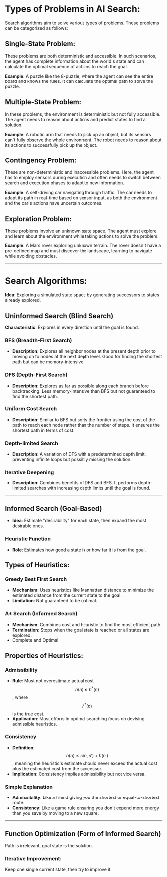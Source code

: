 # Types of Problems in AI Search:

Search algorithms aim to solve various types of problems. These problems can be categorized as follows:

## Single-State Problem:

These problems are both deterministic and accessible. In such scenarios, the agent has complete information about the world's state and can calculate the optimal sequence of actions to reach the goal.

**Example**: A puzzle like the 8-puzzle, where the agent can see the entire board and knows the rules. It can calculate the optimal path to solve the puzzle.

## Multiple-State Problem:

In these problems, the environment is deterministic but not fully accessible. The agent needs to reason about actions and predict states to find a solution.

**Example**: A robotic arm that needs to pick up an object, but its sensors can't fully observe the whole environment. The robot needs to reason about its actions to successfully pick up the object.

## Contingency Problem:

These are non-deterministic and inaccessible problems. Here, the agent has to employ sensors during execution and often needs to switch between search and execution phases to adapt to new information.

**Example**: A self-driving car navigating through traffic. The car needs to adapt its path in real-time based on sensor input, as both the environment and the car's actions have uncertain outcomes.

## Exploration Problem:

These problems involve an unknown state space. The agent must explore and learn about the environment while taking actions to solve the problem.

**Example**: A Mars rover exploring unknown terrain. The rover doesn't have a pre-defined map and must discover the landscape, learning to navigate while avoiding obstacles.

---
# Search Algorithms:

**Idea**: Exploring a simulated state space by generating successors to states already explored.
## Uninformed Search (Blind Search)

**Characteristic**: Explores in every direction until the goal is found.
### BFS (Breadth-First Search)

- **Description**: Explores all neighbor nodes at the present depth prior to moving on to nodes at the next depth level. Good for finding the shortest path but can be memory-intensive.

### DFS (Depth-First Search)

- **Description**: Explores as far as possible along each branch before backtracking. Less memory-intensive than BFS but not guaranteed to find the shortest path.

### Uniform Cost Search

- **Description**: Similar to BFS but sorts the frontier using the cost of the path to reach each node rather than the number of steps. It ensures the shortest path in terms of cost.

### Depth-limited Search

- **Description**: A variation of DFS with a predetermined depth limit, preventing infinite loops but possibly missing the solution.

### Iterative Deepening

- **Description**: Combines benefits of DFS and BFS. It performs depth-limited searches with increasing depth limits until the goal is found.

---
## Informed Search (Goal-Based)

- **Idea**: Estimate "desirability" for each state, then expand the most desirable ones.
### Heuristic Function

- **Role**: Estimates how good a state is or how far it is from the goal.
## Types of Heuristics:

### Greedy Best First Search

- **Mechanism**: Uses heuristics like Manhattan distance to minimize the estimated distance from the current state to the goal.
- **Limitation**: Not guaranteed to be optimal.

### A* Search (Informed Search)

- **Mechanism**: Combines cost and heuristic to find the most efficient path.
- **Termination**: Stops when the goal state is reached or all states are explored.
- Complete and Optimal

## Properties of Heuristics:

### Admissibility

- **Rule**: Must not overestimate actual cost $$ h(n) \leq h^*(n) $$, where $$h^*(n)$$ is the true cost.
- **Application**: Most efforts in optimal searching focus on devising admissible heuristics.

### Consistency

- **Definition**: $$h(n) \leq c(n, n') + h(n')$$, meaning the heuristic's estimate should never exceed the actual cost plus the estimated cost from the successor.
- **Implication**: Consistency implies admissibility but not vice versa.

### Simple Explanation

- **Admissibility**: Like a friend giving you the shortest or equal-to-shortest route.
- **Consistency**: Like a game rule ensuring you don't expend more energy than you save by moving to a new square.

---
## Function Optimization (Form of Informed Search)

Path is irrelevant, goal state is the solution.

### Iterative Improvement:

Keep one single current state, then try to improve it. 